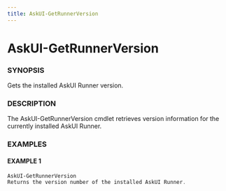 ```yaml
---
title: AskUI-GetRunnerVersion
---
```


# AskUI-GetRunnerVersion

### SYNOPSIS

Gets the installed AskUI Runner version.

### DESCRIPTION

The AskUI-GetRunnerVersion cmdlet retrieves version information for the currently installed AskUI Runner.

### EXAMPLES

#### EXAMPLE 1

```powershell
AskUI-GetRunnerVersion
Returns the version number of the installed AskUI Runner.
```

